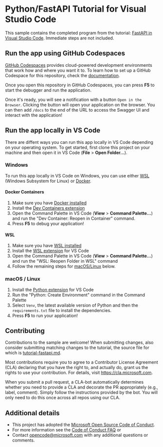 # Python/FastAPI Tutorial for Visual Studio Code

This sample contains the completed program from the tutorial:
[FastAPI in Visual Studio Code](https://code.visualstudio.com/docs/python/tutorial-fastapi).
Immediate steps are not included.

## Run the app using GitHub Codespaces

[GitHub Codespaces](https://github.com/features/codespaces) provides
cloud-powered development environments that work how and where you want it to.
To learn how to set up a GitHub Codespace for this repository, check the
[documentation](https://docs.github.com/en/codespaces/developing-in-codespaces/creating-a-codespace-for-a-repository#creating-a-codespace-for-a-repository).

Once you open this repository in GitHub Codespaces, you can press **F5** to
start the debugger and run the application.

Once it's ready, you will see a notification with a button
`Open in the Browser`. Clicking the button will open your application on the
browser. You can then add `/docs` to the end of the URL to access the Swagger UI
and interact with the application!

## Run the app locally in VS Code

There are diffent ways you can run this app locally in VS Code depending on your
operating system. To get started, first clone this project on your machine and
then open it in VS Code (**File** > **Open Folder...**).

### Windows

To run this app locally in VS Code on Windows, you can use either
[WSL](https://learn.microsoft.com/en-us/windows/wsl/) (Windows Subsystem for
Linux) or [Docker](https://www.docker.com/products/docker-desktop).

#### Docker Containers

1. Make sure you have
   [Docker installed](https://www.docker.com/products/docker-desktop)
1. Install the
   [Dev Containers extension](https://marketplace.visualstudio.com/items?itemName=ms-vscode-remote.remote-containers)
1. Open the Command Palette in VS Code (**View** > **Command Palette...**) and
   run the "Dev Container: Reopen in Container" command.
1. Press **F5** to debug your application!

#### WSL

1. Make sure you have
   [WSL installed](https://learn.microsoft.com/en-us/windows/wsl/)
1. Install the
   [WSL extension](https://marketplace.visualstudio.com/items?itemName=ms-vscode-remote.remote-wsl)
   for VS Code
1. Open the Command Palette in VS Code (**View** > **Command Palette...**) and
   run the "WSL: Reopen Folder in WSL" command
1. Follow the remaining steps for [macOS/Linux](#macos--linux) below.

### macOS / Linux

1. Install the
   [Python extension](https://marketplace.visualstudio.com/items?itemName=ms-python.python)
   for VS Code
1. Run the "Python: Create Environment" command in the Command Palette
1. Select `Venv`, the latest available version of Python and then the
   `requirements.txt` file to install the dependencies.
1. Press **F5** to run your application!

## Contributing

Contributions to the sample are welcome! When submitting changes, also consider
submitting matching changes to the tutorial, the source file for which is
[tutorial-fastapi.md](https://github.com/Microsoft/vscode-docs/blob/master/docs/python/tutorial-fastapi.md).

Most contributions require you to agree to a Contributor License Agreement (CLA)
declaring that you have the right to, and actually do, grant us the rights to
use your contribution. For details, visit https://cla.microsoft.com.

When you submit a pull request, a CLA-bot automatically determines whether you
need to provide a CLA and decorate the PR appropriately (e.g., label, comment).
Simply follow the instructions provided by the bot. You will only need to do
this once across all repos using our CLA.

## Additional details

-   This project has adopted the
    [Microsoft Open Source Code of Conduct](https://opensource.microsoft.com/codeofconduct/).
-   For more information see the
    [Code of Conduct FAQ](https://opensource.microsoft.com/codeofconduct/faq/)
    or
-   Contact [opencode@microsoft.com](mailto:opencode@microsoft.com) with any
    additional questions or comments.
